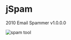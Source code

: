 # jSpam
2010 Email Spammer
v1.0.0.0

![spam tool](https://cloud.githubusercontent.com/assets/8336385/20858983/b1ca25b6-b906-11e6-8894-5ded74d24bcd.JPG)
